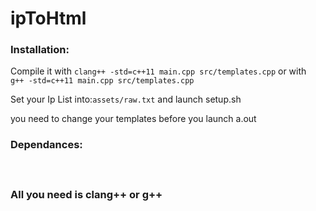 # ipToHtml
<h3>Installation:</h3>
<p>Compile it with <code>clang++ -std=c++11 main.cpp src/templates.cpp</code> or with <code> g++ -std=c++11 main.cpp src/templates.cpp</code></p>
<p>Set your Ip List into:<code>assets/raw.txt</code> and launch setup.sh</p>
<p>you need to change your templates before you launch a.out</p>
<h3>Dependances:<h3>
</br>
<p>All you need is clang++ or g++ </p>
</br>
